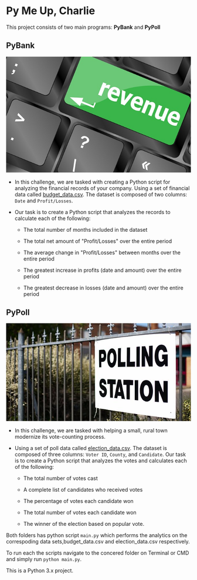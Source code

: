 # Py Me Up, Charlie

This project consists of two main programs: **PyBank** and **PyPoll** 

## PyBank

![Revenue](Images/revenue-per-lead.jpg)

* In this challenge, we are tasked with creating a Python script for analyzing the financial records of your company. Using a set of financial data called [budget_data.csv](Resources/budget_data.csv). The dataset is composed of two columns: `Date` and `Profit/Losses`.

* Our task is to create a Python script that analyzes the records to calculate each of the following:

  * The total number of months included in the dataset

  * The total net amount of "Profit/Losses" over the entire period

  * The average change in "Profit/Losses" between months over the entire period

  * The greatest increase in profits (date and amount) over the entire period

  * The greatest decrease in losses (date and amount) over the entire period

## PyPoll

![Vote-Counting](Images/Vote_counting.jpg)

* In this challenge, we are tasked with helping a small, rural town modernize its vote-counting process.

* Using a set of poll data called [election_data.csv](Resources/election_data.csv). The dataset is composed of three columns: `Voter ID`, `County`, and `Candidate`. Our task is to create a Python script that analyzes the votes and calculates each of the following:

  * The total number of votes cast

  * A complete list of candidates who received votes

  * The percentage of votes each candidate won

  * The total number of votes each candidate won

  * The winner of the election based on popular vote.

Both folders has python script `main.py` which performs the analytics on the correspoding data sets,budget_data.csv and election_data.csv respectively.

To run each the scripts navigate to the concered folder on Terminal or CMD and simply run `python main.py`.

This is a Python 3.x project. 
